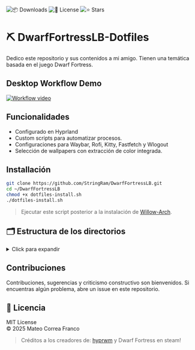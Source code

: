 ![📦 Downloads](https://img.shields.io/github/downloads/StringRam/Willow-arch/total?label=📦%20Downloads)
![📄 License](https://img.shields.io/github/license/StringRam/Willow-arch?label=📄%20License)
![⭐ Stars](https://img.shields.io/github/stars/StringRam/Willow-arch?label=⭐%20Stars)


# ⛏️ DwarfFortressLB-Dotfiles

Dedico este repositorio y sus contenidos a mi amigo. Tienen una temática basada en el juego Dwarf Fortress.

## Desktop Workflow Demo

<!-- Replace the link below with your actual video or GIF when ready -->
[![Workflow video](https://img.shields.io/badge/Watch-Workflow%20Video-blue?logo=youtube)](link.here)



## Funcionalidades

- Configurado en Hyprland
- Custom scripts para automatizar procesos.
- Configuraciones para Waybar, Rofi, Kitty, Fastfetch y Wlogout
- Selección de wallpapers con extracción de color integrada.


## Installación

```sh
git clone https://github.com/StringRam/DwarfFortressLB.git
cd ~/DwarfFortressLB
chmod +x dotfiles-install.sh
./dotfiles-install.sh
```
> Ejecutar este script posterior a la instalación de [Willow-Arch](https://github.com/StringRam/Willow-arch).


## 🗂️ Estructura de los directorios

<details>
<summary>Click para expandir</summary>

```
Dotfiles/
├── hypr/           # Hyprland configs y scripts
├── kitty/          # Kitty terminal
├── waybar/         # Barra de estatus
├── swaync/         # Panel lateral y notificaciones
├── rofi/           # Configuraciones de rofi
├── wal/            # Pywal templates
└── fastfetch/      # Configuracion de fastfetch
```
</details>


## Contribuciones

Contribuciones, sugerencias y criticismo constructivo son bienvenidos.
Si encuentras algún problema, abre un issue en este repositorio.


## 📜 Licencia

MIT License  
© 2025 Mateo Correa Franco

> Créditos a los creadores de: [hyprwm](https://github.com/hyprwm) y Dwarf Fortress en steam!
